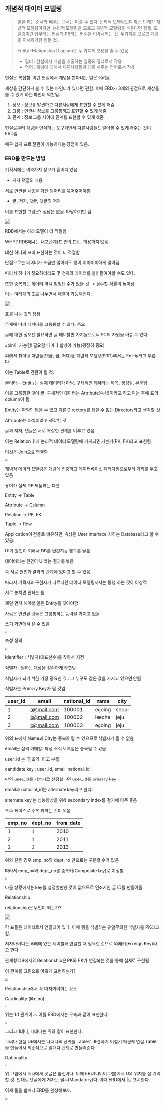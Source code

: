 ## 개념적 데이터 모델링

> 일을 하는 순서와 배우는 순서는 다를 수 있다. 논리적 모델링보다 앞선 단계가 개념적 모델링이지만, 논리적 모델링을 모르고 개념적 모델링을 배운다면 힘듦. 모델링이란 업무라는 현실과 DB라는 현실을 이사시키는 것. 두가지를 모르고 개념을 이해하기란 힘들 것.
>
> Entity Relationship Diagram은 두 가지의 효용을 줄 수 있음
>
> - 필터 : 현실에서 개념을 추출하는 일종의 필터로서 작용
> - 언어 : 개념에 대해서 다른사람들과 대화 해주는 언어로서 작용

현실은 복잡함. 이런 현실에서 개념을 뽑아내는 일은 어려움

세상을 간단하게 볼 수 있는 파인더가 있다면 편함. 이때 ERD가 3개의 관점으로 세상을 볼 수 있게 하는 파인더 역할임.

1. 정보 : 정보를 발견하고 다른사람에게 표현할 수 있게 해줌
2. 그룹 : 연관된 정보를 그룹핑하고 표현할 수 있게 해줌
3. 관계 : 정보 그룹 사이에 관계를 표현할 수 있게 해줌

현실로부터 개념을 인식하는 도구이면서 다른사람들도 알아볼 수 있게 해주는 것이 ERD임

매우 쉽게 표로 전환이 가능하다는 장점이 있음. 



### ERD를 만드는 방법

기획서에는 여러가지 정보가 흩어져 있음

- 저자 댓글의 내용

서로 연관된 내용을 가진 덩어리를 묶어주어야함

- 글, 저자, 댓글, 댓글의 저자

이를 표현할 그림은? 정답은 없음. 타당하기만 됨

![](.\ERD.png)

RDB에서는 아래 모델이 더 적절함

WHY? RDB에서는 내포관계(표 안의 표)는 허용하지 않음

대신 하나의 표에 표현하는 것이 더 적절함

단점으로는 데이터가 조금만 많아져도 행이 어마어마하게 많아짐

따라서 하나가 필요하더라도 몇 천개의 데이터를 불러들여야할 수도 있다.

또한 중복되는 데이터 역시 엄청난 수가 있을 것 -> 실수할 확률이 높아짐

이는 여러개의 표로 나누면서 해결이 가능해진다.

![](.\ERD2.png)

표를 나눈 것의 장점

주제에 따라 데이터를 그룹핑할 수 있다. 중요

글에 대한 정보만 필요하면 글 테이블만 가져옴으로써 PC의 자원을 아낄 수 있다.

Join이 가능함! 필요할 때마다 합성이 가능(굉장히 중요)



위에서 찾아낸 개념들(댓글, 글, 저자)을 개념적 모델링(ERD)에서는 Entitiy라고 부른다.

이는 Table로 전환이 될 것.

글이라는 Entitiy는 실제 데이터가 아님. 구체적인 데이터는 제목, 생성일, 본문임

이를 그룹핑한 것이 글. 구체적인 데이터는 Attribute(속성)이라고 하고 이는 후에 표의 column이 됨

Entity는 파일만 담을 수 있고 다른 Directory를 담을 수 없는 Directory라고 생각할 것

Attribute는 파일이라고 생각할 것



글과 저자, 댓글은 서로 복잡한 관계를 이루고 있음

이는 Relation 후에 논리적 데이터 모델링에 가게되면 기본키(PK, FK)라고 표현됨

이것은 Join으로 연결함

<img src=".\Relation.png" style="zoom:50%;" />



개념적 데이터 모델링은 개념에 집중하고 데이터베이스 페러다임으로부터 거리를 두고 있음

용어가 실제 DB 제품과는 다름.

Entity -> Table

Attribute -> Column

Relation -> PK, FK

Tuple -> Row

 

Application이 건물로 비유하면, 옥상은 User Interface 지하는 Database라고 할 수 있음.

UI가 원인이 되어서 DB를 변경하는 결과를 낳음

데이터라는 원인이 UI라는 결과를 낳음

즉 서로 원인과 결과의 관계에 있다고 할 수 있음

따라서 기획자와 구현자가 다르다면 데이터 모델링까지는 동행 하는 것이 이상적

서로 놓치면 안되는 틈



제일 먼저 해야할 일은 Entity를 찾아야함

사람은 연관된 것들은 그룹핑하는 능력을 가지고 있음

쓰기 화면에서 알 수 있음

<img src=".\ERD3.png" style="zoom:30%;" />



속성 정의

<img src=".\Atti.png" style="zoom:45%;" />



Identifier : 식별자(대표선수)를 찾아서 지정

식별자 : 원하는 대상을 정확하게 타겟팅

식별자가 되기 위한 가장 중요한 것 : 그 누구도 같은 값을 가지고 있으면 안됨

식별자는 Primary Key가 될 것임

| user_id | email      | national_id | name   | city  |
| ------- | ---------- | ----------- | ------ | ----- |
| 1       | a@mail.com | 100001      | egoing | seoul |
| 2       | b@mail.com | 100002      | leeche | jeju  |
| 3       | c@mail.com | 100003      | egoing | jeju  |

위의 표에서 Name과 City는 중복이 될 수 있으므로 식별자가 될 수 없음

email은 살짝 애매함. 특정 조직 이메일은 중복될 수 있음

user_id 는 '인조키' 라고 부름

candidate key : user_id, email, national_id

만약 user_id를 기본키로 설정했다면 user_id를 primary key

email과 national_id는 alternate key라고 한다.

alternate key 는 성능향상을 위해 secondary index를 걸기에 아주 좋음



특수 케이스로 중복 키라는 것이 있음

| emp_no | dept_no | from_date |
| ------ | ------- | --------- |
| 1      | 1       | 2010      |
| 2      | 1       | 2011      |
| 1      | 2       | 2013      |

위와 같은 경우 emp_no와 dept_no 만으로는 구분할 수가 없음

따라서 emp_no와 dept_no를 중복키(Composite key)로 지정함



<img src=".\Atti.png" style="zoom:45%;" />

다음 상황에서는 key를 설정할만한 것이 없으므로 인조키인 글 ID를 만들어줌

 

Relationship

relationship은 무엇이 되는가?

![](.\Relation2.png)

각 표들은 데이터로서 연결되어 있다. 이때 행을 식별하는 유일무의한 식별자를 PK라고 함.

저자아이디는 외래에 있는 테이블과 연결할 때 필요한 것으로 외래키(Foreign Key)라고 한다

관계형 DB에서의 Relationship은 PK와 FK가 연결되는 것을 통해 실제로 구현됨 



이 관계를 그림으로 어떻게 표현하는가?

<img src=".\ERD 그림.png" style="zoom:60%;" />

Relationship에서 꼭 따져봐야하는 요소

Cardinality (like no)

<img src=".\11관계.png" style="zoom:30%;" />

위는 1:1 관계이다. 이를 ERD에서는 우측과 같이 표현한다.

<img src=".\1many.png" style="zoom:40%;" />

그리고 1대다, 다대다는 위와 같이 표현한다.

그러나 현실 DB에서는 다대다의 관계를 Table로 표현하기 어렵기 때문에 연결 Table을 만들어서 최종적으로 일대다 관계로 만들어준다

Optionality

<img src=".\ERD4.png" style="zoom:30%;" />

 위 그림에서 저자에게 댓글은 옵션이다. 이때 ERD(다이어그램)에서 O의 위치를 잘 기억할 것. 반대로 댓글에게 저자는 필수(Mandatory)다. 이때 ERD에서 |로 표시한다.

이제 둘을 합쳐서 ERD를 완성해보자.

<img src=".\ERD완성.png" style="zoom: 50%;" />





